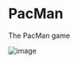 # PacMan
 The PacMan game
 
 
 
 
 
![image](https://user-images.githubusercontent.com/62016520/230977190-c547f988-2afb-4f82-974b-c344512f61fa.png)
